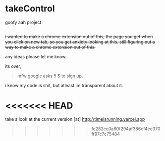 # takeControl
goofy aah project

##
~~i wanted to make a chrome extension out of this, the page you get when you click on new tab, so you get anxiety looking at this. still figuring out a way to make a chrome extension out of this.~~

any ideas please let me know.

its over, 
> mfw google asks 5 $ to sign up.

i know my code is shit, but atleast im transparent about it.

<<<<<<< HEAD
=======
take a look at the current version [at] http://timeisrunning.vercel.app
>>>>>>> fe282cc0a60f294af386cf4ee370ff97c7c75484

